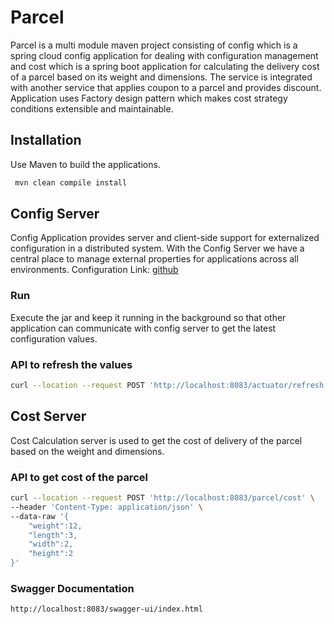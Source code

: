 # Parcel

Parcel is a multi module maven project consisting of config which is a spring cloud config application for dealing with
configuration management and cost which is a spring boot application for calculating the delivery cost of a parcel based
on its weight and dimensions. The service is integrated with another service that applies coupon to a parcel and
provides discount. Application uses Factory design pattern which makes cost strategy conditions extensible and
maintainable.

## Installation

Use Maven to build the applications.

```bash
 mvn clean compile install
```

## Config Server

Config Application provides server and client-side support for externalized configuration in a distributed system. With
the Config Server we have a central place to manage external properties for applications across all environments.
Configuration Link: [github](https://github.com/artfuladitya/parcel-config)

### Run

Execute the jar and keep it running in the background so that other application can communicate with config server to
get the latest configuration values.

### API to refresh the values

```bash
curl --location --request POST 'http://localhost:8083/actuator/refresh'
```

## Cost Server

Cost Calculation server is used to get the cost of delivery of the parcel based on the weight and dimensions.

### API to get cost of the parcel

```bash
curl --location --request POST 'http://localhost:8083/parcel/cost' \
--header 'Content-Type: application/json' \
--data-raw '{
    "weight":12,
    "length":3,
    "width":2,
    "height":2
}'
```

### Swagger Documentation

```bash
http://localhost:8083/swagger-ui/index.html
```
